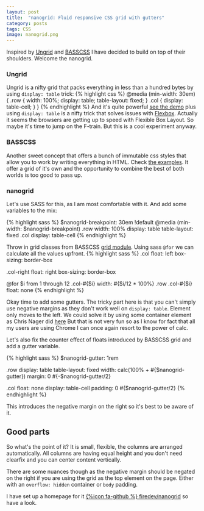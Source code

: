 ```yaml
---
layout: post
title:  "nanogrid: Fluid responsive CSS grid with gutters"
category: posts
tags: CSS
image: nanogrid.png
---
```

Inspired by [Ungrid](https://github.com/chrisnager/ungrid/) and [BASSCSS](https://github.com/basscss/basscss/)
I have decided to build on top of their shoulders. Welcome the nanogrid.

### Ungrid
Ungrid is a nifty grid that packs everything in less than a hundred bytes by
using `display: table` trick:
{% highlight css %}
@media (min-width: 30em) {
    .row { width: 100%; display: table; table-layout: fixed; }
    .col { display: table-cell; }
}
{% endhighlight %}
And it's quite powerful [see the demo](https://github.com/chrisnager/ungrid/) plus
using `display: table` is a nifty trick that solves issues with
[Flexbox](http://caniuse.com/#flexbox).
Actually it seems the browsers are getting up to speed with Flexible Box Layout. So
maybe it's time to jump on the F-train. But this is a cool experiment anyway.

### BASSCSS
Another sweet concept that offers a bunch of immutable css styles that allow you to
work by writing everything in HTML. Check [the examples](http://www.basscss.com/).
It offer a grid of it's own and the opportunity to combine the best of both worlds
is too good to pass up.

### nanogrid
Let's use SASS for this, as I am most comfortable with it. And add some variables to the mix:

{% highlight sass %}
$nanogrid-breakpoint: 30em !default
@media (min-width: $nanogrid-breakpoint)
  .row
    width: 100%
    display: table
    table-layout: fixed
  .col
    display: table-cell
{% endhighlight %}

Throw in grid classes from BASSCSS
[grid module](https://github.com/basscss/grid/blob/master/lib/grid.css).
Using sass `@for` we can calculate all the values upfront.
{% highlight sass %}
.col
  float: left
  box-sizing: border-box

.col-right
  float: right
  box-sizing: border-box

@for $i from 1 through 12
  .col-#{$i}
    width: #{$i/12 * 100%}
  .row .col-#{$i}
    float: none
{% endhighlight %}

Okay time to add some gutters. The tricky part here is that you can't simply use
negative margins as they don't work well on `display: table`. Element only moves to the left.
We could solve it by using some container element as Chris Nager did [here](https://codepen.io/chrisnager/pen/arKBu)  But that is not very fun so as I know for fact that all my users are using Chrome I can
once again resort to the power of calc.

Let's also fix the counter effect of floats introduced by BASSCSS grid and add a gutter variable.

{% highlight sass %}
$nanogrid-gutter: 1rem

.row
  display: table
  table-layout: fixed
  width: calc(100% + #{$nanogrid-gutter})
  margin: 0 #{-$nanogrid-gutter/2}

  .col
    float: none
    display: table-cell
    padding: 0 #{$nanogrid-gutter/2}
{% endhighlight %}

This introduces the negative margin on the right so it's best to be aware of it.

## Good parts

So what's the point of it? It is small, flexible, the columns are arranged automatically.
All columns are having equal height and you don't need clearfix and you can center content vertically.

There are some nuances though as the negative margin should be negated on the right
if you are using the grid as the top element on the page. Either with an `overflow: hidden`
container or `body` padding.

I have set up a homepage for it [{%icon fa-github %} firedev/nanogrid](http://firedev.github.io/nanogrid) so have a look.
